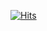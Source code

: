 [![Hits](https://hits.seeyoufarm.com/api/count/incr/badge.svg?url=https%3A%2F%2Fgithub.com%2Fonyoo1739%2Fportfolio&count_bg=%2379C83D&title_bg=%23555555&icon=hootsuite.svg&icon_color=%23E7E7E7&title=hits&edge_flat=false)](https://hits.seeyoufarm.com)
